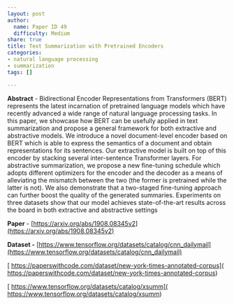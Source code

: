 ```yaml
---
layout: post
author:
  name: Paper ID 49
  difficulty: Medium
share: true
title: Text Summarization with Pretrained Encoders
categories:
- natural language processing
- summarization
tags: []

---
```

**Abstract** - Bidirectional Encoder Representations from Transformers (BERT) represents the latest incarnation of pretrained language models which have recently advanced a wide range of natural language processing tasks. In this paper, we showcase how BERT can be usefully applied in text summarization and propose a general framework for both extractive and abstractive models. We introduce a novel document-level encoder based on BERT which is able to express the semantics of a document and obtain representations for its sentences. Our extractive model is built on top of this encoder by stacking several inter-sentence Transformer layers. For abstractive summarization, we propose a new fine-tuning schedule which adopts different optimizers for the encoder and the decoder as a means of alleviating the mismatch between the two (the former is pretrained while the latter is not). We also demonstrate that a two-staged fine-tuning approach can further boost the quality of the generated summaries. Experiments on three datasets show that our model achieves state-of-the-art results across the board in both extractive and abstractive settings

**Paper** - [https://arxiv.org/abs/1908.08345v2](https://arxiv.org/abs/1908.08345v2)

**Dataset -** [https://www.tensorflow.org/datasets/catalog/cnn_dailymail](https://www.tensorflow.org/datasets/catalog/cnn_dailymail)

[ https://paperswithcode.com/dataset/new-york-times-annotated-corpus]( https://paperswithcode.com/dataset/new-york-times-annotated-corpus)

[ https://www.tensorflow.org/datasets/catalog/xsumm]( https://www.tensorflow.org/datasets/catalog/xsumm)
    
